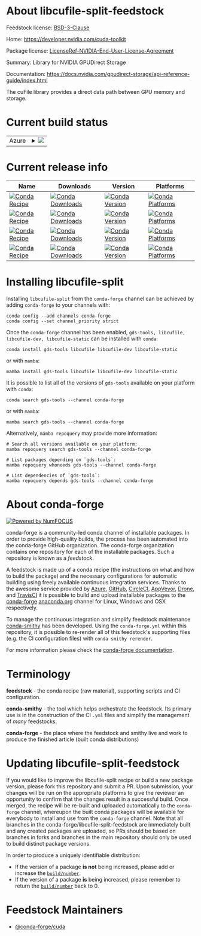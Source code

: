 About libcufile-split-feedstock
===============================

Feedstock license: [BSD-3-Clause](https://github.com/conda-forge/libcufile-feedstock/blob/main/LICENSE.txt)

Home: https://developer.nvidia.com/cuda-toolkit

Package license: [LicenseRef-NVIDIA-End-User-License-Agreement](https://docs.nvidia.com/cuda/eula/index.html)

Summary: Library for NVIDIA GPUDirect Storage

Documentation: https://docs.nvidia.com/gpudirect-storage/api-reference-guide/index.html

The cuFile library provides a direct data path between GPU memory and storage.


Current build status
====================


<table>
    
  <tr>
    <td>Azure</td>
    <td>
      <details>
        <summary>
          <a href="https://dev.azure.com/conda-forge/feedstock-builds/_build/latest?definitionId=19151&branchName=main">
            <img src="https://dev.azure.com/conda-forge/feedstock-builds/_apis/build/status/libcufile-feedstock?branchName=main">
          </a>
        </summary>
        <table>
          <thead><tr><th>Variant</th><th>Status</th></tr></thead>
          <tbody><tr>
              <td>linux_64</td>
              <td>
                <a href="https://dev.azure.com/conda-forge/feedstock-builds/_build/latest?definitionId=19151&branchName=main">
                  <img src="https://dev.azure.com/conda-forge/feedstock-builds/_apis/build/status/libcufile-feedstock?branchName=main&jobName=linux&configuration=linux%20linux_64_" alt="variant">
                </a>
              </td>
            </tr><tr>
              <td>linux_aarch64</td>
              <td>
                <a href="https://dev.azure.com/conda-forge/feedstock-builds/_build/latest?definitionId=19151&branchName=main">
                  <img src="https://dev.azure.com/conda-forge/feedstock-builds/_apis/build/status/libcufile-feedstock?branchName=main&jobName=linux&configuration=linux%20linux_aarch64_" alt="variant">
                </a>
              </td>
            </tr>
          </tbody>
        </table>
      </details>
    </td>
  </tr>
</table>

Current release info
====================

| Name | Downloads | Version | Platforms |
| --- | --- | --- | --- |
| [![Conda Recipe](https://img.shields.io/badge/recipe-gds--tools-green.svg)](https://anaconda.org/conda-forge/gds-tools) | [![Conda Downloads](https://img.shields.io/conda/dn/conda-forge/gds-tools.svg)](https://anaconda.org/conda-forge/gds-tools) | [![Conda Version](https://img.shields.io/conda/vn/conda-forge/gds-tools.svg)](https://anaconda.org/conda-forge/gds-tools) | [![Conda Platforms](https://img.shields.io/conda/pn/conda-forge/gds-tools.svg)](https://anaconda.org/conda-forge/gds-tools) |
| [![Conda Recipe](https://img.shields.io/badge/recipe-libcufile-green.svg)](https://anaconda.org/conda-forge/libcufile) | [![Conda Downloads](https://img.shields.io/conda/dn/conda-forge/libcufile.svg)](https://anaconda.org/conda-forge/libcufile) | [![Conda Version](https://img.shields.io/conda/vn/conda-forge/libcufile.svg)](https://anaconda.org/conda-forge/libcufile) | [![Conda Platforms](https://img.shields.io/conda/pn/conda-forge/libcufile.svg)](https://anaconda.org/conda-forge/libcufile) |
| [![Conda Recipe](https://img.shields.io/badge/recipe-libcufile--dev-green.svg)](https://anaconda.org/conda-forge/libcufile-dev) | [![Conda Downloads](https://img.shields.io/conda/dn/conda-forge/libcufile-dev.svg)](https://anaconda.org/conda-forge/libcufile-dev) | [![Conda Version](https://img.shields.io/conda/vn/conda-forge/libcufile-dev.svg)](https://anaconda.org/conda-forge/libcufile-dev) | [![Conda Platforms](https://img.shields.io/conda/pn/conda-forge/libcufile-dev.svg)](https://anaconda.org/conda-forge/libcufile-dev) |
| [![Conda Recipe](https://img.shields.io/badge/recipe-libcufile--static-green.svg)](https://anaconda.org/conda-forge/libcufile-static) | [![Conda Downloads](https://img.shields.io/conda/dn/conda-forge/libcufile-static.svg)](https://anaconda.org/conda-forge/libcufile-static) | [![Conda Version](https://img.shields.io/conda/vn/conda-forge/libcufile-static.svg)](https://anaconda.org/conda-forge/libcufile-static) | [![Conda Platforms](https://img.shields.io/conda/pn/conda-forge/libcufile-static.svg)](https://anaconda.org/conda-forge/libcufile-static) |

Installing libcufile-split
==========================

Installing `libcufile-split` from the `conda-forge` channel can be achieved by adding `conda-forge` to your channels with:

```
conda config --add channels conda-forge
conda config --set channel_priority strict
```

Once the `conda-forge` channel has been enabled, `gds-tools, libcufile, libcufile-dev, libcufile-static` can be installed with `conda`:

```
conda install gds-tools libcufile libcufile-dev libcufile-static
```

or with `mamba`:

```
mamba install gds-tools libcufile libcufile-dev libcufile-static
```

It is possible to list all of the versions of `gds-tools` available on your platform with `conda`:

```
conda search gds-tools --channel conda-forge
```

or with `mamba`:

```
mamba search gds-tools --channel conda-forge
```

Alternatively, `mamba repoquery` may provide more information:

```
# Search all versions available on your platform:
mamba repoquery search gds-tools --channel conda-forge

# List packages depending on `gds-tools`:
mamba repoquery whoneeds gds-tools --channel conda-forge

# List dependencies of `gds-tools`:
mamba repoquery depends gds-tools --channel conda-forge
```


About conda-forge
=================

[![Powered by
NumFOCUS](https://img.shields.io/badge/powered%20by-NumFOCUS-orange.svg?style=flat&colorA=E1523D&colorB=007D8A)](https://numfocus.org)

conda-forge is a community-led conda channel of installable packages.
In order to provide high-quality builds, the process has been automated into the
conda-forge GitHub organization. The conda-forge organization contains one repository
for each of the installable packages. Such a repository is known as a *feedstock*.

A feedstock is made up of a conda recipe (the instructions on what and how to build
the package) and the necessary configurations for automatic building using freely
available continuous integration services. Thanks to the awesome service provided by
[Azure](https://azure.microsoft.com/en-us/services/devops/), [GitHub](https://github.com/),
[CircleCI](https://circleci.com/), [AppVeyor](https://www.appveyor.com/),
[Drone](https://cloud.drone.io/welcome), and [TravisCI](https://travis-ci.com/)
it is possible to build and upload installable packages to the
[conda-forge](https://anaconda.org/conda-forge) [anaconda.org](https://anaconda.org/)
channel for Linux, Windows and OSX respectively.

To manage the continuous integration and simplify feedstock maintenance
[conda-smithy](https://github.com/conda-forge/conda-smithy) has been developed.
Using the ``conda-forge.yml`` within this repository, it is possible to re-render all of
this feedstock's supporting files (e.g. the CI configuration files) with ``conda smithy rerender``.

For more information please check the [conda-forge documentation](https://conda-forge.org/docs/).

Terminology
===========

**feedstock** - the conda recipe (raw material), supporting scripts and CI configuration.

**conda-smithy** - the tool which helps orchestrate the feedstock.
                   Its primary use is in the construction of the CI ``.yml`` files
                   and simplify the management of *many* feedstocks.

**conda-forge** - the place where the feedstock and smithy live and work to
                  produce the finished article (built conda distributions)


Updating libcufile-split-feedstock
==================================

If you would like to improve the libcufile-split recipe or build a new
package version, please fork this repository and submit a PR. Upon submission,
your changes will be run on the appropriate platforms to give the reviewer an
opportunity to confirm that the changes result in a successful build. Once
merged, the recipe will be re-built and uploaded automatically to the
`conda-forge` channel, whereupon the built conda packages will be available for
everybody to install and use from the `conda-forge` channel.
Note that all branches in the conda-forge/libcufile-split-feedstock are
immediately built and any created packages are uploaded, so PRs should be based
on branches in forks and branches in the main repository should only be used to
build distinct package versions.

In order to produce a uniquely identifiable distribution:
 * If the version of a package **is not** being increased, please add or increase
   the [``build/number``](https://docs.conda.io/projects/conda-build/en/latest/resources/define-metadata.html#build-number-and-string).
 * If the version of a package **is** being increased, please remember to return
   the [``build/number``](https://docs.conda.io/projects/conda-build/en/latest/resources/define-metadata.html#build-number-and-string)
   back to 0.

Feedstock Maintainers
=====================

* [@conda-forge/cuda](https://github.com/orgs/conda-forge/teams/cuda/)

